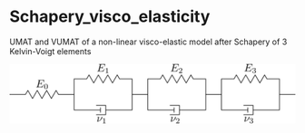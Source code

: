 # Schapery_visco_elasticity
UMAT and VUMAT of a non-linear visco-elastic model after Schapery of 3 Kelvin-Voigt elements

<p align="center">
  <picture>
    <source media="(prefers-color-scheme: dark)" srcset="https://github.com/Extraweich/Schapery_visco_elasticity/blob/main/Figures/Kelvin-Voigt3_light.svg?raw=true">
    <img alt="Schematic of implemented homogenization procedures" src="https://github.com/Extraweich/Schapery_visco_elasticity/blob/main/Figures/Kelvin-Voigt3.svg?raw=true">
  </picture>
</p>
